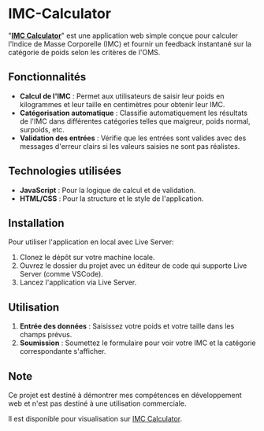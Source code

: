 # IMC-Calculator

"**[IMC Calculator](https://imc-calculator.julesmatundu.com/)**" est une application web simple conçue pour calculer l'Indice de Masse Corporelle (IMC) et fournir un feedback instantané sur la catégorie de poids selon les critères de l'OMS.

## Fonctionnalités

- **Calcul de l'IMC** : Permet aux utilisateurs de saisir leur poids en kilogrammes et leur taille en centimètres pour obtenir leur IMC.
- **Catégorisation automatique** : Classifie automatiquement les résultats de l'IMC dans différentes catégories telles que maigreur, poids normal, surpoids, etc.
- **Validation des entrées** : Vérifie que les entrées sont valides avec des messages d'erreur clairs si les valeurs saisies ne sont pas réalistes.

## Technologies utilisées

- **JavaScript** : Pour la logique de calcul et de validation.
- **HTML/CSS** : Pour la structure et le style de l'application.

## Installation

Pour utiliser l'application en local avec Live Server:

1. Clonez le dépôt sur votre machine locale.
2. Ouvrez le dossier du projet avec un éditeur de code qui supporte Live Server (comme VSCode).
3. Lancez l'application via Live Server.

## Utilisation

1. **Entrée des données** : Saisissez votre poids et votre taille dans les champs prévus.
2. **Soumission** : Soumettez le formulaire pour voir votre IMC et la catégorie correspondante s'afficher.

## Note

Ce projet est destiné à démontrer mes compétences en développement web et n'est pas destiné à une utilisation commerciale.

Il est disponible pour visualisation sur [IMC Calculator](https://imc-calculator.julesmatundu.com/).
